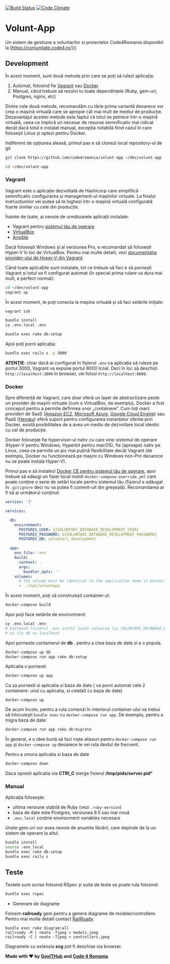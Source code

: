 [![Build Status](https://travis-ci.org/code4romania/volunt-app.svg?branch=master)](https://travis-ci.org/code4romania/volunt-app)
[![Code Climate](https://codeclimate.com/github/code4romania/volunt-app/badges/gpa.svg)](https://codeclimate.com/github/code4romania/volunt-app)

# Volunt-App

Un sistem de gestiune a voluntarilor si proiectelor Code4Romania disponibil la 
[https://comunitate.code4.ro/]()


## Development

În acest moment, sunt două metode prin care se poți să rulezi aplicația:

1. Automat, folosind fie [Vagrant][vagrant] sau [Docker][docker]
2. Manual, când trebuie să rezolvi tu toate dependințele (Ruby, gem-uri, 
   Postgres, nginx, etc)

[vagrant]: https://www.vagrantup.com/
[docker]: https://www.docker.com/

Dintre cele două metode, recomandăm cu tărie prima variantă deoarece vor crea o
mașină virtuală care se apropie cât mai mult de mediul de producție. Dezavantajul
acestei metode este faptul că totul se petrece într-o mașină virtuală, ceea ce
implică un necesar de resurse semnificativ mai ridicat decât dacă totul e
instalat manual, excepția notabilă fiind cazul în care folosești Linux și optezi
pentru Docker.

Indiferent de opțiunea aleasă, primul pas e să clonezi local repository-ul de
git

```bash
git clone https://github.com/code4romania/volunt-app ~/dev/volunt-app

cd ~/dev/volunt-app
```

### Vagrant

Vagrant este o aplicație dezvoltată de Hashicorp care simplifică semnificativ
configurarea și management-ul mașinilor virtuale. La finalul instrucțiunilor vei
putea să te loghezi într-o mașină virtuală configurată foarte similar cu cele
din producție.

Înainte de toate, ai nevoie de următoarele aplicații instalate:

* Vagrant pentru [sistemul tău de operare](https://www.vagrantup.com/downloads.html)
* [VirtualBox](https://www.virtualbox.org/wiki/Downloads) 
* [Ansible](https://www.ansible.com/)

Dacă folosești Windows și ai versiunea Pro, e recomandat să folosești Hyper-V în
loc de VirtualBox. Pentru mai multe detalii, vezi 
[documentația provider-ului de Hyper-V din Vagrant][hyperv].

[hyperv]: https://www.vagrantup.com/docs/hyperv/

Când toate aplicațiile sunt instalate, tot ce trebuie să faci e să pornești
Vagrant și totul va fi configurat automat (în special prima rulare va dura mai
mult, e perfect normal):

```bash
cd ~/dev/volunt-app
vagrant up
```

În acest moment, te poți conecta la mașina virtuală și să faci setările
inițiale:

```bash
vagrant ssh

bundle install
cp .env.local .env

bundle exec rake db:setup
```

Apoi poți porni aplicația:

```bash
bundle exec rails s -p 3000
```

__ATENȚIE__: chiar dacă ai configurat în fișierul `.env` ca aplicația să ruleze pe
portul 3000, Vagrant va expune portul 8000 lcoal. Deci în loc să deschizi
`http://localhost:3000` în browser, vei folosi `http://localhost:8000`.


### Docker

Spre diferență de Vagrant, care doar oferă un layer de abstractizare peste
un provider de mașini virtuale (cum e VirtualBox, de exemplu), Docker a fost 
conceput pentru a permite definirea unor „containere”. Cum toți marii provideri
de SaaS ([Amazon EC2][aws], [Microsoft Azure][azure], 
[Google Cloud Engine][google-ce]) sau PaaS ([Heroku][heroku]) oferă suport
pentru configurarea instanțelor oferite prin Docker, există posibilitatea de a
avea un mediu de dezvoltare local identic cu cel de producție.

[aws]: https://aws.amazon.com/ecs/
[azure]: https://azure.microsoft.com/en-us/services/container-service/
[google-ce]: https://cloud.google.com/compute/docs/instance-groups/deploying-docker-containers
[heroku]: https://devcenter.heroku.com/articles/container-registry-and-runtime

Docker folosește fie hypervisor-ul nativ cu care vine sistemul de operare 
(Hyper-V pentru Windows, Hyperkit pentru macOS), fie (aproape) nativ pe Linux,
ceea ce permite un pic mai puțină flexibilitate decât Vagrant (de exemplu, 
Docker nu funcționează pe mașini cu Windows non-Pro deoarece nu se poate instala
Hyper-V).

Primul pas e să instalezi [Docker CE pentru sistemul tău de operare][docker-ce],
apoi trebuie să adaugi un fișier local numit `docker-compose.override.yml` care
poate conține o serie de setări locale pentru sistemul tău (fișierul e adăugat
în `.gitignore` deci nu va putea fi commit-uit din greșeală). Recomandarea ar fi
să ai următorul conținut:

[docker-ce]: https://store.docker.com/search?offering=community&type=edition

```yaml
version: '3'

services:

  db:
    environment:
      POSTGRES_USER: ${VOLUNTARI_DATABASE_DEVELOPMENT_USER}
      POSTGRES_PASSWORD: ${VOLUNTARI_DATABASE_DEVELOPMENT_PASSWORD}
      POSTGRES_DB: voluntari_development

  app:
    env_file: .env
    build:
      context: .
      args:
        bundler_opts: ''
    volumes:
      # The volume must be identical to the application home in Dockerfile
      - .:/opt/voluntapp
```

În acest moment, poți să construiești container-ul:

```bash
docker-compose build
```

Apoi poți face setările de environment:

```bash
cp .env.local .env
# Editează fișierul .env astfel încât valoarea lui VOLUNTARI_DATABASE_HOST
# sa fie db nu localhost 
``` 

Apoi porneste containerul de **db** , pentru a crea baza de date si a o popula.
```bash
docker-compose up db
docker-compose run app rake db:setup
```

Aplicatia o pornesti:

```bash
docker-compose up app 
```

Ca sa pornesti si aplicatia si baza de date ( va porni automat cele 2 containere: unul cu aplicatia, si celelalt cu
baza de date)

```
docker-compose up
```

De acum încolo, pentru a rula comenzi în interiorul container-ului va trebui să
înlocuiești `bundle exec` cu `docker-compose run app`. De exemplu, pentru a 
migra baza de date:

```bash
docker-compose run app rake db:migrate
```

În general, e o idee bună să faci niște aliasuri pentru `docker-compose run app`
și `docker-compose up` deoarece le vei rula destul de frecvent.

Pentru a omora aplicatia si baza de date

```bash
docker-compose down
```

Daca opresti aplicatia via **CTRl_C** sterge fisierul **/tmp/pids/server.pid***

### Manual

Aplicația folosește:

* ultima versiune stabilă de Ruby (vezi `.ruby-version`)
* baza de date este Postgres, versiunea 9.5 sau mai nouă
* `.env.local` conține environment variables necesare

Unele gem-uri vor avea nevoie de anumite librării, care depinde de la un sistem
de operare la altul. 

```bash
bundle install
source .env_local
bundle exec rake db:setup 
bundle exec rails s
```

## Teste

Testele sunt scrise folosind RSpec și suita de teste se poate rula folosind:

```bash
bundle exec rspec
```


* Generare de diagrame 

Folosim  **railroady** gem pentru a genera diagrame de modele/controllere. Pentru mai multe detalii
contact [RailRoady](https://github.com/preston/railroady).


```
bundle exec rake diagram:all
railroady -M | neato -Tjpeg > models.jpeg
railroady -C | neato -Tjpeg > controllers.jpeg
```

Diagramele cu extensia **svg** pot fi deschise via browser.

**Made with :heart: by [GovITHub](http://ithub.gov.ro) and [Code 4 Romania](https://code4.ro)**